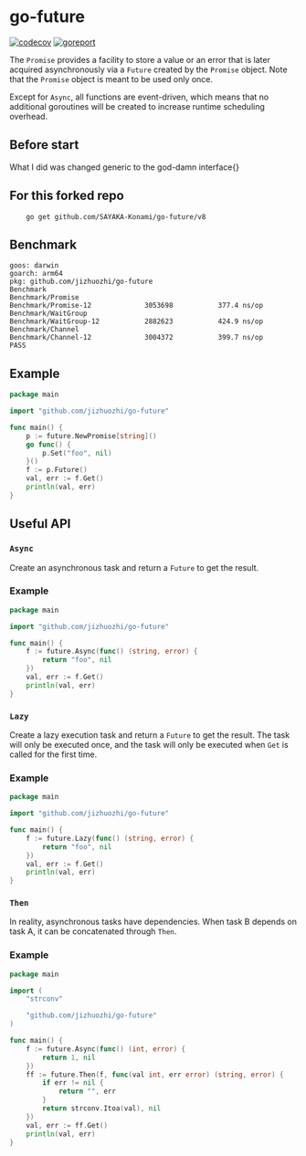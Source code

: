 # go-future

[![codecov](https://codecov.io/github/jizhuozhi/go-future/graph/badge.svg?token=9UZDVRZCQM)](https://codecov.io/github/jizhuozhi/go-future)
[![goreport](https://goreportcard.com/badge/github.com/jizhuozhi/go-future)](https://goreportcard.com/badge/github.com/jizhuozhi/go-future)

The `Promise` provides a facility to store a value or an error that is later acquired asynchronously via a `Future` created by the `Promise` object. Note that the `Promise` object is meant to be used only once.

Except for `Async`, all functions are event-driven, which means that no additional goroutines will be created to increase runtime scheduling overhead.

## Before start
What I did was changed generic to the god-damn interface{}

## For this forked repo
``` shell 
	go get github.com/SAYAKA-Konami/go-future/v8 
```

## Benchmark

```
goos: darwin
goarch: arm64
pkg: github.com/jizhuozhi/go-future
Benchmark
Benchmark/Promise
Benchmark/Promise-12         	 3053698	       377.4 ns/op
Benchmark/WaitGroup
Benchmark/WaitGroup-12       	 2882623	       424.9 ns/op
Benchmark/Channel
Benchmark/Channel-12         	 3004372	       399.7 ns/op
PASS
```

## Example

```go
package main

import "github.com/jizhuozhi/go-future"

func main() {
	p := future.NewPromise[string]()
	go func() {
		p.Set("foo", nil)
	}()
	f := p.Future()
	val, err := f.Get()
	println(val, err)
}
```

## Useful API

### `Async`

Create an asynchronous task and return a `Future` to get the result.

### Example

```go
package main

import "github.com/jizhuozhi/go-future"

func main() {
	f := future.Async(func() (string, error) {
		return "foo", nil
	})
	val, err := f.Get()
	println(val, err)
}
```

### `Lazy`


Create a lazy execution task and return a `Future` to get the result. The task will only be executed once, and the task will only be executed when `Get` is called for the first time.

### Example

```go
package main

import "github.com/jizhuozhi/go-future"

func main() {
	f := future.Lazy(func() (string, error) {
		return "foo", nil
	})
	val, err := f.Get()
	println(val, err)
}
```

### `Then`


In reality, asynchronous tasks have dependencies. When task B depends on task A, it can be concatenated through `Then`.

### Example

```go
package main

import (
	"strconv"

	"github.com/jizhuozhi/go-future"
)

func main() {
	f := future.Async(func() (int, error) {
		return 1, nil
	})
	ff := future.Then(f, func(val int, err error) (string, error) {
		if err != nil {
			return "", err
		}
		return strconv.Itoa(val), nil
	})
	val, err := ff.Get()
	println(val, err)
}
```
